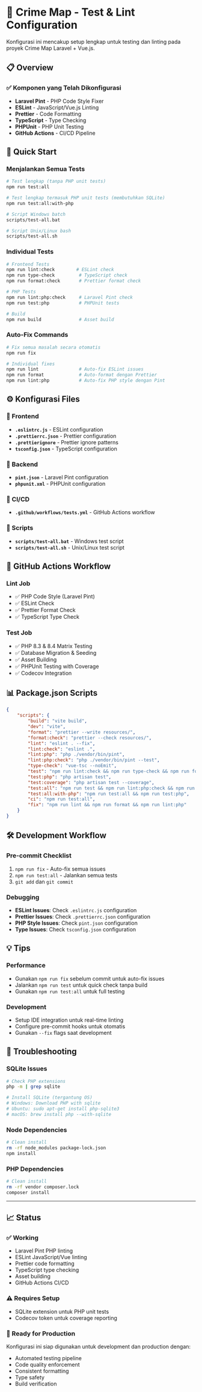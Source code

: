 # 🧪 Crime Map - Test & Lint Configuration

Konfigurasi ini mencakup setup lengkap untuk testing dan linting pada proyek Crime Map Laravel + Vue.js.

## 📋 Overview

### ✅ Komponen yang Telah Dikonfigurasi

- **Laravel Pint** - PHP Code Style Fixer
- **ESLint** - JavaScript/Vue.js Linting
- **Prettier** - Code Formatting
- **TypeScript** - Type Checking
- **PHPUnit** - PHP Unit Testing
- **GitHub Actions** - CI/CD Pipeline

## 🚀 Quick Start

### Menjalankan Semua Tests

```bash
# Test lengkap (tanpa PHP unit tests)
npm run test:all

# Test lengkap termasuk PHP unit tests (membutuhkan SQLite)
npm run test:all:with-php

# Script Windows batch
scripts/test-all.bat

# Script Unix/Linux bash
scripts/test-all.sh
```

### Individual Tests

```bash
# Frontend Tests
npm run lint:check        # ESLint check
npm run type-check         # TypeScript check
npm run format:check       # Prettier format check

# PHP Tests
npm run lint:php:check     # Laravel Pint check
npm run test:php           # PHPUnit tests

# Build
npm run build              # Asset build
```

### Auto-Fix Commands

```bash
# Fix semua masalah secara otomatis
npm run fix

# Individual fixes
npm run lint               # Auto-fix ESLint issues
npm run format             # Auto-format dengan Prettier
npm run lint:php           # Auto-fix PHP style dengan Pint
```

## ⚙️ Konfigurasi Files

### 📁 Frontend

- **`.eslintrc.js`** - ESLint configuration
- **`.prettierrc.json`** - Prettier configuration
- **`.prettierignore`** - Prettier ignore patterns
- **`tsconfig.json`** - TypeScript configuration

### 📁 Backend

- **`pint.json`** - Laravel Pint configuration
- **`phpunit.xml`** - PHPUnit configuration

### 📁 CI/CD

- **`.github/workflows/tests.yml`** - GitHub Actions workflow

### 📁 Scripts

- **`scripts/test-all.bat`** - Windows test script
- **`scripts/test-all.sh`** - Unix/Linux test script

## 🎯 GitHub Actions Workflow

### Lint Job

- ✅ PHP Code Style (Laravel Pint)
- ✅ ESLint Check
- ✅ Prettier Format Check
- ✅ TypeScript Type Check

### Test Job

- ✅ PHP 8.3 & 8.4 Matrix Testing
- ✅ Database Migration & Seeding
- ✅ Asset Building
- ✅ PHPUnit Testing with Coverage
- ✅ Codecov Integration

## 📊 Package.json Scripts

```json
{
    "scripts": {
        "build": "vite build",
        "dev": "vite",
        "format": "prettier --write resources/",
        "format:check": "prettier --check resources/",
        "lint": "eslint . --fix",
        "lint:check": "eslint .",
        "lint:php": "php ./vendor/bin/pint",
        "lint:php:check": "php ./vendor/bin/pint --test",
        "type-check": "vue-tsc --noEmit",
        "test": "npm run lint:check && npm run type-check && npm run format:check",
        "test:php": "php artisan test",
        "test:coverage": "php artisan test --coverage",
        "test:all": "npm run test && npm run lint:php:check && npm run build",
        "test:all:with-php": "npm run test:all && npm run test:php",
        "ci": "npm run test:all",
        "fix": "npm run lint && npm run format && npm run lint:php"
    }
}
```

## 🛠️ Development Workflow

### Pre-commit Checklist

1. `npm run fix` - Auto-fix semua issues
2. `npm run test:all` - Jalankan semua tests
3. `git add` dan `git commit`

### Debugging

- **ESLint Issues**: Check `.eslintrc.js` configuration
- **Prettier Issues**: Check `.prettierrc.json` configuration
- **PHP Style Issues**: Check `pint.json` configuration
- **Type Issues**: Check `tsconfig.json` configuration

## 💡 Tips

### Performance

- Gunakan `npm run fix` sebelum commit untuk auto-fix issues
- Jalankan `npm run test` untuk quick check tanpa build
- Gunakan `npm run test:all` untuk full testing

### Development

- Setup IDE integration untuk real-time linting
- Configure pre-commit hooks untuk otomatis
- Gunakan `--fix` flags saat development

## 🔧 Troubleshooting

### SQLite Issues

```bash
# Check PHP extensions
php -m | grep sqlite

# Install SQLite (tergantung OS)
# Windows: Download PHP with sqlite
# Ubuntu: sudo apt-get install php-sqlite3
# macOS: brew install php --with-sqlite
```

### Node Dependencies

```bash
# Clean install
rm -rf node_modules package-lock.json
npm install
```

### PHP Dependencies

```bash
# Clean install
rm -rf vendor composer.lock
composer install
```

---

## 📈 Status

### ✅ Working

- Laravel Pint PHP linting
- ESLint JavaScript/Vue linting
- Prettier code formatting
- TypeScript type checking
- Asset building
- GitHub Actions CI/CD

### ⚠️ Requires Setup

- SQLite extension untuk PHP unit tests
- Codecov token untuk coverage reporting

### 🎯 Ready for Production

Konfigurasi ini siap digunakan untuk development dan production dengan:

- Automated testing pipeline
- Code quality enforcement
- Consistent formatting
- Type safety
- Build verification
